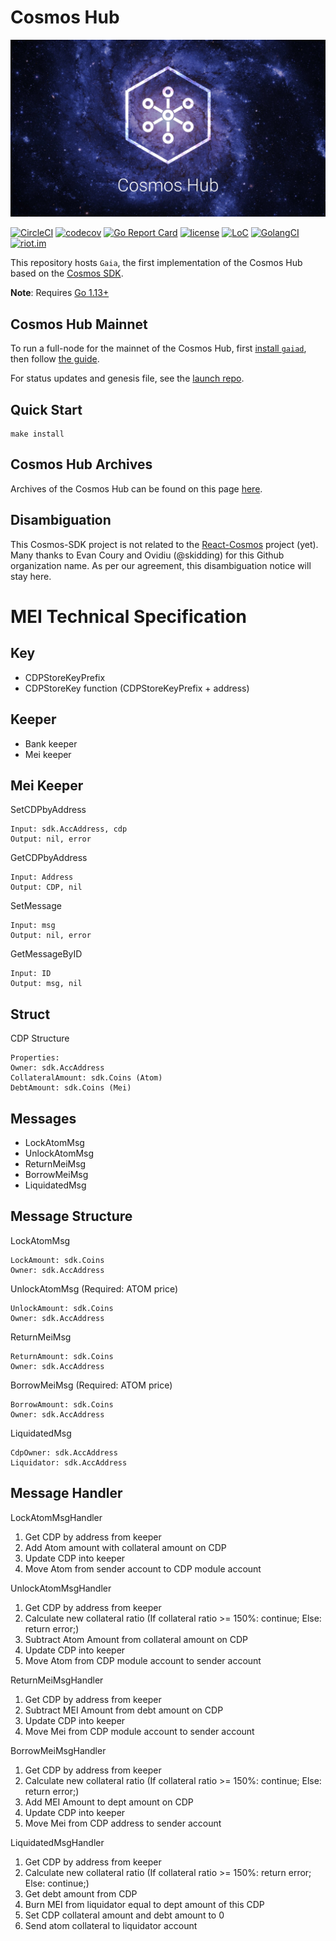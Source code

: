 # Cosmos Hub
![banner](./docs/images/cosmos-hub-image.jpg)

[![CircleCI](https://circleci.com/gh/cosmos/gaia/tree/master.svg?style=shield)](https://circleci.com/gh/cosmos/gaia/tree/master)
[![codecov](https://codecov.io/gh/cosmos/gaia/branch/master/graph/badge.svg)](https://codecov.io/gh/cosmos/gaia)
[![Go Report Card](https://goreportcard.com/badge/github.com/cosmos/gaia)](https://goreportcard.com/report/github.com/cosmos/gaia)
[![license](https://img.shields.io/github/license/cosmos/gaia.svg)](https://github.com/cosmos/gaia/blob/master/LICENSE)
[![LoC](https://tokei.rs/b1/github/cosmos/gaia)](https://github.com/cosmos/gaia)
[![GolangCI](https://golangci.com/badges/github.com/cosmos/gaia.svg)](https://golangci.com/r/github.com/cosmos/gaia)
[![riot.im](https://img.shields.io/badge/riot.im-JOIN%20CHAT-green.svg)](https://riot.im/app/#/room/#cosmos-sdk:matrix.org)

This repository hosts `Gaia`, the first implementation of the Cosmos Hub based on the [Cosmos SDK](https://github.com/cosmos/cosmos-sdk).

**Note**: Requires [Go 1.13+](https://golang.org/dl/)

## Cosmos Hub Mainnet

To run a full-node for the mainnet of the Cosmos Hub, first [install `gaiad`](./docs/gaia-tutorials/installation.md), then follow [the guide](./docs/gaia-tutorials/join-mainnet.md).

For status updates and genesis file, see the [launch repo](https://github.com/cosmos/launch).

## Quick Start

```
make install
```

## Cosmos Hub Archives

Archives of the Cosmos Hub can be found on this page [here](./docs/resources/archives.md).

## Disambiguation

This Cosmos-SDK project is not related to the [React-Cosmos](https://github.com/react-cosmos/react-cosmos) project (yet). Many thanks to Evan Coury and Ovidiu (@skidding) for this Github organization name. As per our agreement, this disambiguation notice will stay here.

# MEI Technical Specification

## Key
* CDPStoreKeyPrefix
* CDPStoreKey function (CDPStoreKeyPrefix + address)

## Keeper
* Bank keeper
* Mei keeper

## Mei Keeper
SetCDPbyAddress
```
Input: sdk.AccAddress, cdp
Output: nil, error
```

GetCDPbyAddress
```
Input: Address
Output: CDP, nil
```

SetMessage
```
Input: msg
Output: nil, error
```

GetMessageByID
```
Input: ID
Output: msg, nil
```

## Struct
CDP Structure
```
Properties:
Owner: sdk.AccAddress
CollateralAmount: sdk.Coins (Atom)
DebtAmount: sdk.Coins (Mei)
```

## Messages
* LockAtomMsg
* UnlockAtomMsg
* ReturnMeiMsg
* BorrowMeiMsg
* LiquidatedMsg

## Message Structure
LockAtomMsg
```
LockAmount: sdk.Coins
Owner: sdk.AccAddress
```

UnlockAtomMsg (Required: ATOM price)
```
UnlockAmount: sdk.Coins
Owner: sdk.AccAddress
```

ReturnMeiMsg
```
ReturnAmount: sdk.Coins
Owner: sdk.AccAddress
```

BorrowMeiMsg (Required: ATOM price)
```
BorrowAmount: sdk.Coins
Owner: sdk.AccAddress
```

LiquidatedMsg
```
CdpOwner: sdk.AccAddress
Liquidator: sdk.AccAddress
```

## Message Handler
LockAtomMsgHandler
1. Get CDP by address from keeper 
2. Add Atom amount with collateral amount on CDP
3. Update CDP into keeper
4. Move Atom from sender account to CDP module account

UnlockAtomMsgHandler
1. Get CDP by address from keeper
2. Calculate new collateral ratio
(If collateral ratio >= 150%: continue;
Else: return error;)
5. Subtract Atom Amount from collateral amount on CDP
6. Update CDP into keeper
7. Move Atom from CDP module account to sender account

ReturnMeiMsgHandler
1. Get CDP by address from keeper
2. Subtract MEI Amount from debt amount on CDP
3. Update CDP into keeper
4. Move Mei from CDP module account to sender account

BorrowMeiMsgHandler
1. Get CDP by address from keeper
2. Calculate new collateral ratio
(If collateral ratio >= 150%: continue;
Else: return error;)
5. Add MEI Amount to dept amount on CDP
6. Update CDP into keeper
7. Move Mei from CDP address to sender account

LiquidatedMsgHandler
1. Get CDP by address from keeper
2. Calculate new collateral ratio
(If collateral ratio >= 150%: return error;
Else: continue;)
5. Get debt amount from CDP
6. Burn MEI from liquidator equal to dept amount of this CDP
7. Set CDP collateral amount and debt amount to 0
8. Send atom collateral to liquidator account

